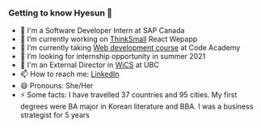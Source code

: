 ### Getting to know Hyesun 👋

- 💬 I'm a Software Developer Intern at SAP Canada 
- 🔭 I’m currently working on [ThinkSmall](http://thinksmall.live) React Wepapp
- 🌱 I’m currently taking [Web development course](https://www.codecademy.com/learn/paths/web-development) at Code Academy
- 🤔 I’m looking for internship opportunity in summer 2021
- 👯 I'm an External Director in [WiCS](https://ubcwics.com/) at UBC 
- 📫 How to reach me: [LinkedIn](https://www.linkedin.com/in/anhyesun/)
- 😄 Pronouns: She/Her
- ⚡ Some facts: I have travelled 37 countries and 95 cities. My first degrees were BA major in Korean literature and BBA. I was a business strategist for 5 years

<!--
**anhyesun/anhyesun** is a ✨ _special_ ✨ repository because its `README.md` (this file) appears on your GitHub profile.

Here are some ideas to get you started:

- 🔭 I’m currently working on ...
- 🌱 I’m currently learning ...
- 👯 I’m looking to collaborate on ...
- 🤔 I’m looking for help with ...
- 💬 Ask me about ...
- 📫 How to reach me: ...
- 😄 Pronouns: ...
- ⚡ Fun fact: ...
-->
